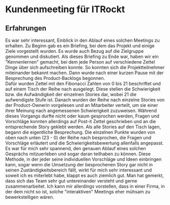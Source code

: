 # Kundenmeeting für ITRockt

## Erfahrungen

Es war sehr interessant, Einblick in den Ablauf eines solchen Meetings zu erhalten. Zu Beginn gab es ein Briefing, bei dem das Projekt und einige Ziele vorgestellt wurden. Es wurde auch Bezug auf die Zielgruppe genommen und diskutiert. Als dieses Briefing zu Ende war, haben wir ein "Kennenlernen" gemacht, bei dem jede Person auf verschiedene Zettel Dinge über sich aufschreiben konnte. So konnten sich die Projektteilnehmer miteinander bekannt machen. Dann wurde nach einer kurzen Pause mit der Besprechung des Product-Backlogs begonnen. <br>
Dafür wurden Zettel mit den Fibonacci Zahlen von 0 bis 21 beschriftet und auf einem Tisch der Reihe nach ausgelegt. Diese stellen die Schwierigkeit bzw. die Aufwändigkeit der einzelnen Stories dar, wobei 21 die aufwendigste Stufe ist. Danach wurden der Reihe nach einzelne Stories von der Product-Ownerin vorgelesen und an Mitarbeiter verteilt, um sie einer ihrer Meinung nach angemessenen Schwierigkeit zuzuweisen. Während dieses Vorgangs durfte nicht oder kaum gesprochen werden, Fragen und Vorschläge konnten allerdings auf Post-it Zettel geschrieben und an die entsprechende Story geklebt werden. Als alle Stories auf den Tisch lagen, begann die eigentliche Besprechung. Die einzelnen Punkte wurden von oben nach unten (23 - 0) der Reihe nach besprochen, die Fragen und Vorschläge erläutert und die Schwierigkeitsbewertung allenfalls angepasst. <br>
Es war für mich sehr spannend, den genauen Ablauf eines solchen Gesprächs mitzuerleben und sogar daran teilhaben zu können. Diese Methode, in der jeder seine individuellen Vorschläge und Ideen einbringen kann, sogar wenn die Umsetzung der besprochenen Story gar nicht in seinen Zuständigkeitsbereich fällt, wirkt für mich sehr interessant und soweit ich es miterlebt habe, klappt es auch ziemlich gut. Man hat gemerkt, dass sich das Team sehr gut untereinander versteht und gerne zusammenarbeitet. Ich kann mir allerdings vorstellen, dass in einer Firma, in der dem nicht so ist, solche "interaktiven" Meetings eher mühsam zu bewerkstelligen wären. <br>
